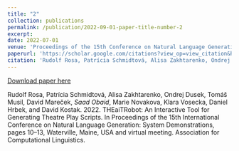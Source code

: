 ```yaml
---
title: "2"
collection: publications
permalink: /publication/2022-09-01-paper-title-number-2
excerpt: 
date: 2022-07-01
venue: 'Proceedings of the 15th Conference on Natural Language Generation: System Demonstrations'
paperurl: 'https://scholar.google.com/citations?view_op=view_citation&hl=en&user=9VFgQ24AAAAJ&citation_for_view=9VFgQ24AAAAJ:u5HHmVD_uO8C'
citation: 'Rudolf Rosa, Patrícia Schmidtová, Alisa Zakhtarenko, Ondrej Dusek, Tomáš Musil, David Mareček, *Saad Obaid*, Marie Novakova, Klara Vosecka, Daniel Hrbek, and David Kostak. 2022. THEaiTRobot: An Interactive Tool for Generating Theatre Play Scripts. In Proceedings of the 15th International Conference on Natural Language Generation: System Demonstrations, pages 10–13, Waterville, Maine, USA and virtual meeting. Association for Computational Linguistics.'
---
```

[Download paper here]([http://academicpages.github.io/files/paper2.pdf](https://scholar.google.com/citations?view_op=view_citation&hl=en&user=9VFgQ24AAAAJ&citation_for_view=9VFgQ24AAAAJ:u5HHmVD_uO8C))

Rudolf Rosa, Patrícia Schmidtová, Alisa Zakhtarenko, Ondrej Dusek, Tomáš Musil, David Mareček, *Saad Obaid*, Marie Novakova, Klara Vosecka, Daniel Hrbek, and David Kostak. 2022. THEaiTRobot: An Interactive Tool for Generating Theatre Play Scripts. In Proceedings of the 15th International Conference on Natural Language Generation: System Demonstrations, pages 10–13, Waterville, Maine, USA and virtual meeting. Association for Computational Linguistics.
